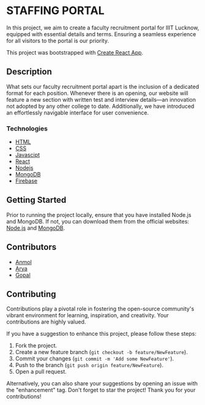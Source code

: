 # STAFFING PORTAL

In this project, we aim to create a faculty recruitment portal for IIIT Lucknow, equipped with essential details and terms. Ensuring a seamless experience for all visitors to the portal is our priority.

This project was bootstrapped with [Create React App](https://github.com/facebook/create-react-app).

## Description

What sets our faculty recruitment portal apart is the inclusion of a dedicated format for each position. Whenever there is an opening, our website will feature a new section with written test and interview details—an innovation not adopted by any other college to date. Additionally, we have introduced an effortlessly navigable interface for user convenience.

### Technologies 

* [HTML](https://html.com/)
* [CSS](https://www.w3.org/Style/CSS/Overview.en.html)
* [Javascipt](https://www.javascript.com/)
* [React](https://reactjs.org/)
* [Nodejs](https://nodejs.org/en/)
* [MongoDB](https://cloud.mongodb.com/v2/62318012bb235a78d54070af#clusters)
* [Firebase](https://firebase.google.com/?gclsrc=aw.ds&gclid=Cj0KCQjw8uOWBhDXARIsAOxKJ2GmOhE2AWiHBl_BHDo9e_8Zu_AWwTJjbL_SJ1Hh0-DnvVC__DEU4zoaAv2fEALw_wcB)

## Getting Started

Prior to running the project locally, ensure that you have installed Node.js and MongoDB. If not, you can download them from the official websites: [Node.js](https://nodejs.org/en/) and [MongoDB](https://cloud.mongodb.com/v2/62318012bb235a78d54070af#clusters).

## Contributors

* [Anmol](https://github.com/ANMOLYADAV1402)
* [Arya](https://github.com/GitArya27)
* [Gopal](https://github.com/Gopal2021025)

## Contributing

Contributions play a pivotal role in fostering the open-source community's vibrant environment for learning, inspiration, and creativity. Your contributions are highly valued.

If you have a suggestion to enhance this project, please follow these steps:
1. Fork the project.
2. Create a new feature branch (`git checkout -b feature/NewFeature`).
3. Commit your changes (`git commit -m 'Add some NewFeature'`).
4. Push to the branch (`git push origin feature/NewFeature`).
5. Open a pull request.

Alternatively, you can also share your suggestions by opening an issue with the "enhancement" tag. Don't forget to star the project! Thank you for your contributions!
